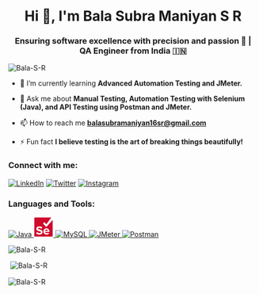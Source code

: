 <h1 align="center">Hi 👋, I'm Bala Subra Maniyan S R</h1>
<h3 align="center">Ensuring software excellence with precision and passion 🚀 | QA Engineer from India 🇮🇳</h3>

<p align="left"> <img src="https://komarev.com/ghpvc/?username=Bala-S-R&label=Profile%20views&color=0e75b6&style=flat" alt="Bala-S-R" /> </p>

- 🌱 I’m currently learning **Advanced Automation Testing and JMeter.**

- 💬 Ask me about **Manual Testing, Automation Testing with Selenium (Java), and API Testing using Postman and JMeter.**

- 📫 How to reach me **balasubramaniyan16sr@gmail.com**

- ⚡ Fun fact **I believe testing is the art of breaking things beautifully!**

<h3 align="left">Connect with me:</h3>
<p align="left">
<a href="https://linkedin.com/in/bala-subra-maniyan-s-r" target="blank"><img align="center" src="https://cdn.jsdelivr.net/npm/simple-icons@3.1.0/icons/linkedin.svg" alt="LinkedIn" height="30" width="40" /></a>
<a href="https://x.com/BalaSubra69951" target="blank"><img align="center" src="https://cdn.jsdelivr.net/npm/simple-icons@3.1.0/icons/twitter.svg" alt="Twitter" height="30" width="40" /></a>
<a href="https://www.instagram.com/bala_subra_maniyan_s_r/profilecard" target="blank"><img align="center" src="https://cdn.jsdelivr.net/npm/simple-icons@3.1.0/icons/instagram.svg" alt="Instagram" height="30" width="40" /></a>
</p>

<h3 align="left">Languages and Tools:</h3>
<p align="left"> 
<a href="https://www.java.com" target="_blank">
  <img src="https://www.vectorlogo.zone/logos/java/java-icon.svg" alt="Java" width="40" height="40"/>
</a>
<a href="https://www.selenium.dev" target="_blank">
  <img src="https://raw.githubusercontent.com/devicons/devicon/master/icons/selenium/selenium-original.svg" alt="Selenium" width="40" height="40"/>
</a>
<a href="https://www.mysql.com" target="_blank">
  <img src="https://www.vectorlogo.zone/logos/mysql/mysql-icon.svg" alt="MySQL" width="40" height="40"/>
</a>
<a href="https://jmeter.apache.org/" target="_blank">
  <img src="https://jmeter.apache.org/images/jmeter_square.svg" alt="JMeter" width="40" height="40"/>
</a>
<a href="https://www.postman.com/" target="_blank">
  <img src="https://www.vectorlogo.zone/logos/getpostman/getpostman-icon.svg" alt="Postman" width="40" height="40"/>
</a>
</p>

<p align="left">
  <img src="https://github-readme-stats.vercel.app/api/top-langs?username=Bala-S-R&show_icons=true&locale=en&layout=compact" alt="Bala-S-R" />
</p>

<p>&nbsp;<img align="center" src="https://github-readme-stats.vercel.app/api?username=Bala-S-R&show_icons=true&locale=en" alt="Bala-S-R" /></p>

<p><img align="center" src="https://github-readme-streak-stats.herokuapp.com/?user=Bala-S-R&" alt="Bala-S-R" /></p>
